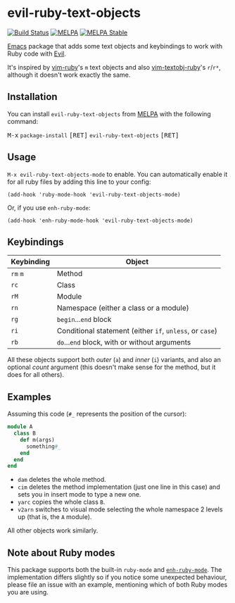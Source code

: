 # evil-ruby-text-objects 

[![Build Status](https://travis-ci.com/porras/evil-ruby-text-objects.svg?branch=master)](https://travis-ci.com/porras/evil-ruby-text-objects)
[![MELPA](https://melpa.org/packages/evil-ruby-text-objects-badge.svg)](https://melpa.org/#/evil-ruby-text-objects)
[![MELPA Stable](https://stable.melpa.org/packages/evil-ruby-text-objects-badge.svg)](https://stable.melpa.org/#/evil-ruby-text-objects)

[Emacs](https://www.gnu.org/software/emacs/) package that adds some text objects and keybindings to work with Ruby code with [Evil](https://github.com/emacs-evil/evil).

It's inspired by [vim-ruby](https://github.com/vim-ruby/vim-ruby/blob/96d5db458f868255393fdc2732d6bef21a45c68f/doc/ft-ruby-plugin.txt#L56-L76)'s `m` text objects and also [vim-textobj-ruby](https://github.com/rhysd/vim-textobj-ruby)'s `r`/`r*`, although it doesn't work exactly the same.

## Installation

You can install `evil-ruby-text-objects` from [MELPA](https://melpa.org/) with the following command:

<kbd>M-x</kbd> `package-install` <kbd>[RET]</kbd> `evil-ruby-text-objects` <kbd>[RET]</kbd>

## Usage

`M-x evil-ruby-text-objects-mode` to enable. You can automatically enable it for all ruby files by adding this line to your config:

```elisp
(add-hook 'ruby-mode-hook 'evil-ruby-text-objects-mode)
```

Or, if you use `enh-ruby-mode`:

```elisp
(add-hook 'enh-ruby-mode-hook 'evil-ruby-text-objects-mode)
```

## Keybindings

| Keybinding | Object                                                   |
|------------|----------------------------------------------------------|
| `rm` `m`   | Method                                                   |
| `rc`       | Class                                                    |
| `rM`       | Module                                                   |
| `rn`       | Namespace (either a class or a module)                   |
| `rg`       | `begin`...`end` block                                    |
| `ri`       | Conditional statement (either `if`, `unless`, or `case`) |
| `rb`       | `do`...`end` block, with or without arguments            |

All these objects support both _outer_ (`a`) and _inner_ (`i`) variants, and also an optional _count_ argument (this doesn't make sense for the method, but it does for all others).

## Examples

Assuming this code (`#_` represents the position of the cursor):

```ruby
module A
  class B
    def m(args)
      something#_
    end
  end
end
```

* `dam` deletes the whole method.
* `cim` deletes the method implementation (just one line in this case) and sets you in insert mode to type a new one.
* `yarc` copies the whole class `B`.
* `v2arn` switches to visual mode selecting the whole namespace 2 levels up (that is, the `A` module).

All other objects work similarly.

## Note about Ruby modes

This package supports both the built-in `ruby-mode` and [`enh-ruby-mode`](https://github.com/zenspider/enhanced-ruby-mode). The implementation differs slightly so if you notice some unexpected behaviour, please file an issue with an example, mentioning which of both Ruby modes you are using.
